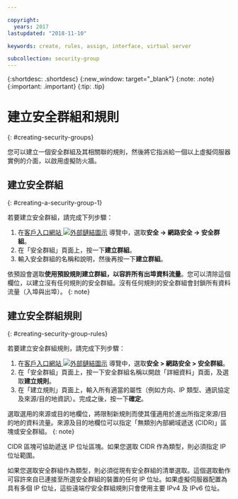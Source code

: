 ```yaml
---

copyright:
  years: 2017
lastupdated: "2018-11-10"

keywords: create, rules, assign, interface, virtual server

subcollection: security-group
---
```


{:shortdesc: .shortdesc}
{:new_window: target="_blank"}
{:note: .note}
{:important: .important}
{:tip: .tip}


# 建立安全群組和規則
{: #creating-security-groups}

您可以建立一個安全群組及其相關聯的規則，然後將它指派給一個以上虛擬伺服器實例的介面，以啟用虛擬防火牆。


## 建立安全群組
{: #creating-a-security-group-1}

若要建立安全群組，請完成下列步驟：


1. 在[客戶入口網站 ![外部鏈結圖示](../../icons/launch-glyph.svg "外部鏈結圖示")](https://cloud.ibm.com/classic) 導覽中，選取**安全 -> 網路安全 -> 安全群組**。
2. 在「安全群組」頁面上，按一下**建立群組**。
3. 輸入安全群組的名稱和說明，然後再按一下**建立群組**。

依預設會選取**使用預設規則建立群組，以容許所有出埠資料流量**。您可以清除這個欄位，以建立沒有任何規則的安全群組。沒有任何規則的安全群組會封鎖所有資料流量（入埠與出埠）。
{: note}

## 建立安全群組規則
{: #creating-security-group-rules}

若要建立安全群組規則，請完成下列步驟：


1. 在[客戶入口網站 ![外部鏈結圖示](../../icons/launch-glyph.svg "外部鏈結圖示")](https://cloud.ibm.com/classic) 導覽中，選取**安全 > 網路安全 > 安全群組**。
2. 在「安全群組」頁面上，按一下安全群組名稱以開啟「詳細資料」頁面，及選取**建立規則**。
3. 在「建立規則」頁面上，輸入所有適當的屬性（例如方向、IP 類型、通訊協定及來源/目的地資訊）。完成之後，按一下**確定**。

選取選用的來源或目的地欄位，將限制新規則而使其僅適用於進出所指定來源/目的地的資料流量。來源及目的地欄位可以指定「無類別內部網域遞送 (CIDR)」區塊或安全群組。
{: note}

CIDR 區塊可協助遞送 IP 位址區塊。如果您選取 CIDR 作為類型，則必須指定 IP 位址範圍。

如果您選取安全群組作為類型，則必須從現有安全群組的清單選取。這個選取動作可容許來自已連接至所選安全群組的裝置的任何 IP 位址。如果虛擬伺服器配置為具有多個 IP 位址，這些遠端佇安全群組規則只會使用主要 IPv4 及 IPv6 位址。
